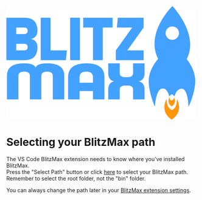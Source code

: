 ![BlitzMax Logo](../media/blitzmax_title.svg)

# Selecting your BlitzMax path

The VS Code BlitzMax extension needs to know where you've installed BlitzMax.\
Press the "Select Path" button or click [here](command:blitzmax.pickBlitzMaxPath) to select your BlitzMax path.\
Remember to select the root folder, not the "bin" folder.

You can always change the path later in your [BlitzMax extension settings](command:blitzmax.settings).